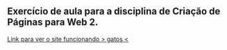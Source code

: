 
## Exercício de aula para a disciplina de Criação de Páginas para Web 2.

[Link para ver o site funcionando > gatos <](https://gatos-three.vercel.app/)

